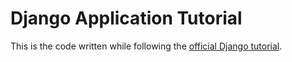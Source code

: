 # Django Application Tutorial

This is the code written while following the [official Django tutorial](https://docs.djangoproject.com/en/2.1/intro/tutorial01/).

